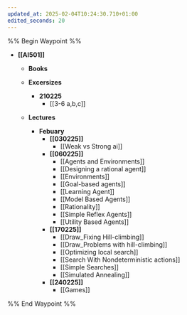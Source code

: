 ```yaml
---
updated_at: 2025-02-04T10:24:30.710+01:00
edited_seconds: 20
---
```

%% Begin Waypoint %%
- **[[AI501]]**
	- **Books**

	- **Excersizes**
		- **210225**
			- [[3-6 a,b,c]]
	- **Lectures**
		- **Febuary**
			- **[[030225]]**
				- [[Weak vs Strong ai]]
			- **[[060225]]**
				- [[Agents and Environments]]
				- [[Designing a rational agent]]
				- [[Environments]]
				- [[Goal-based agents]]
				- [[Learning Agent]]
				- [[Model Based Agents]]
				- [[Rationality]]
				- [[Simple Reflex Agents]]
				- [[Utility Based Agents]]
			- **[[170225]]**
				- [[Draw_Fixing Hill-climbing]]
				- [[Draw_Problems with hill-climbing]]
				- [[Optimizing local search]]
				- [[Search With Nondeterministic actions]]
				- [[Simple Searches]]
				- [[Simulated Annealing]]
			- **[[240225]]**
				- [[Games]]

%% End Waypoint %%